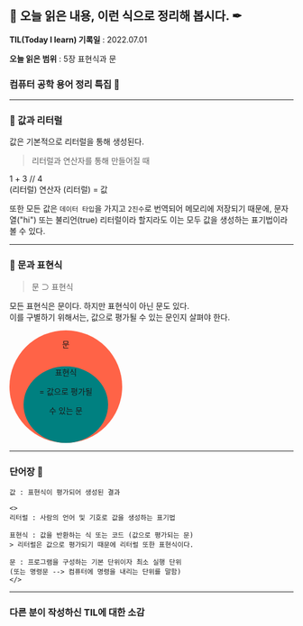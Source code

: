 ## 📕 오늘 읽은 내용, 이런 식으로 정리해 봅시다. ✒

**TIL(Today I learn) 기록일** : 2022.07.01

**오늘 읽은 범위** : 5장 표현식과 문

### 컴퓨터 공학 용어 정리 특집 📑

---

### 📖 값과 리터럴

값은 기본적으로 리터럴을 통해 생성된다.

> 리터럴과 연산자를 통해 만들어질 때

1 + 3 // 4 </br>
(리터럴) 연산자 (리터럴) = 값</br>

또한 모든 값은 `데이터 타입`을 가지고 `2진수`로 번역되어 메모리에 저장되기 때문에, 문자열("hi") 또는 불리언(true) 리터럴이라 할지라도 이는 모두 값을 생성하는 표기법이라 볼 수 있다.

---

### 📖 문과 표현식

> 문 ⊃ 표현식 

모든 표현식은 문이다. 하지만 표현식이 아닌 문도 있다.</br>
이를 구별하기 위해서는, 값으로 평가될 수 있는 문인지 살펴야 한다.
<div style="width: 200px; height: 200px; background: tomato; border-radius: 50%; display: flex; flex-direction: column;align-items: center;"><p style="height: 40px;">문</p><div style="width: 150px; height: 150px; background: teal; border-radius: 50%; text-align: center;">표현식<p style="text-align: center;">= 값으로 평가될 </p><p>수 있는 문</p></div></div> 

---

### 단어장 🔖
```
값 : 표현식이 평가되어 생성된 결과

<>
리터럴 : 사람의 언어 및 기호로 값을 생성하는 표기법

표현식 : 값을 반환하는 식 또는 코드 (값으로 평가되는 문)
> 리터럴은 값으로 평가되기 때문에 리터럴 또한 표현식이다.

문 : 프로그램을 구성하는 기본 단위이자 최소 실행 단위
(또는 명령문 --> 컴퓨터에 명령을 내리는 단위를 말함)
</>
```

---

### 다른 분이 작성하신 TIL에 대한 소감

